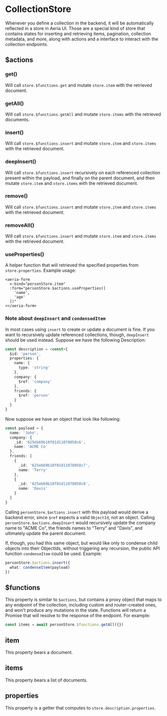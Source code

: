 # CollectionStore

Whenever you define a collection in the backend, it will be automatically reflected in a store in Aeria UI. Those are a special kind of store that contains states for inserting and retrieving items, pagination, collection metadata, and more, along with actions and a interface to interact with the collection endpoints.

## $actions <Badge type="tip" text="Record<string, (...args: any[]) => any" />

### get()

Will call `store.$functions.get` and mutate `store.item` with the retrieved document.

### getAll()

Will call `store.$functions.getAll` and mutate `store.items` with the retrieved documents.

### insert()

Will call `store.$functions.insert` and mutate `store.item` and `store.items` with the retrieved document.

### deepInsert()

Will call `store.$functions.insert` recursively on each referenced collection present within the payload, and finally on the parent document, and then mutate `store.item` and `store.items` with the retrieved document.

### remove()

Will call `store.$functions.insert` and mutate `store.item` and `store.items` with the retrieved document.

### removeAll()

Will call `store.$functions.insert` and mutate `store.item` and `store.items` with the retrieved document.

### useProperties() <Badge type="tip" text="(properties: Array<string>) => Record<string, CollectionProperty>" />

A helper function that will retrieved the specified properties from `store.properties`. Example usage:

```vue
<aeria-form
  v-bind="personStore.item"
  :form="personStore.$actions.useProperties([
    'name',
    'age'
  ])"
></aeria-form>
```

### Note about `deepInsert` and `condensedItem`

In most cases using `insert` to create or update a document is fine. If you want to recursively update referenced collections, though, `deepInsert` should be used instead. Suppose we have the following Description:

```typescript
const description = <const>{
  $id: 'person',
  properties: {
    name: {
      type: 'string'
    },
    company: {
      $ref: 'company'
    },
    friends: {
      $ref: 'person'
    }
  }
}
```

Now suppose we have an object that look like following:

```typescript
const payload = {
  name: 'John',
  company: {
    _id: '625eb69b18f01d11078058c6',
    name: 'ACME Co'
  },
  friends: [
    {
      _id: '625eb69b18f01d11078058c7',
      name: 'Terry'
    },
    {
      _id: '625eb69b18f01d11078058c8',
      name: 'Davis'
    }
  ]
}
```

Calling `personStore.$actions.insert` with this payload would derive a backend error, since `$ref` expects a valid `ObjectId`, not an object. Calling `personStore.$actions.deepInsert` would recursively update the company name to "ACME Co", the friends names to "Terry" and "Davis", and ultimately update the parent document.

If, though, you had this same object, but would like only to condense child objects into their ObjectIds, without triggering any recursion, the public API function `condenseItem` could be used. Example:

```typescript
personStore.$actions.insert({
  what: condenseItem(payload)
})
```


## $functions <Badge type="tip" text="Record<string, (...args: any[]) => any" />

This property is similar to `$actions`, but contains a proxy object that maps to any endpoint of the collection, including custom and router-created ones, and won't produce any mutations in the state. Functions will return a Promise that will resolve to the response of the endpoint.
For example:

```typescript
const items = await personStore.$functions.getAll({})
```

## item <Badge type="tip" text="TDocument" />

This property bears a document.

## items <Badge type="tip" text="Array<TDocument>" />

This property bears a list of documents.

## properties <Badge type="tip" text="TDescription['properties']" />

This property is a getter that computes to `store.description.properties`.

